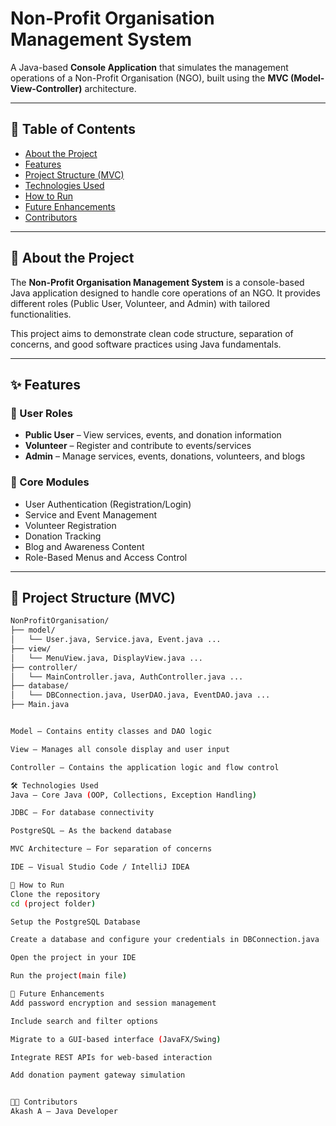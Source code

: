 # Non-Profit Organisation Management System

A Java-based **Console Application** that simulates the management operations of a Non-Profit Organisation (NGO), built using the **MVC (Model-View-Controller)** architecture.

---

## 📌 Table of Contents

- [About the Project](#about-the-project)
- [Features](#features)
- [Project Structure (MVC)](#project-structure-mvc)
- [Technologies Used](#technologies-used)
- [How to Run](#how-to-run)
- [Future Enhancements](#future-enhancements)
- [Contributors](#contributors)

---

## 🧾 About the Project

The **Non-Profit Organisation Management System** is a console-based Java application designed to handle core operations of an NGO. It provides different roles (Public User, Volunteer, and Admin) with tailored functionalities.

This project aims to demonstrate clean code structure, separation of concerns, and good software practices using Java fundamentals.

---

## ✨ Features

### 👥 User Roles
- **Public User** – View services, events, and donation information
- **Volunteer** – Register and contribute to events/services
- **Admin** – Manage services, events, donations, volunteers, and blogs

### 🔑 Core Modules
- User Authentication (Registration/Login)
- Service and Event Management
- Volunteer Registration
- Donation Tracking
- Blog and Awareness Content
- Role-Based Menus and Access Control

---

## 🧱 Project Structure (MVC)

```bash
NonProfitOrganisation/
├── model/
│   └── User.java, Service.java, Event.java ...
├── view/
│   └── MenuView.java, DisplayView.java ...
├── controller/
│   └── MainController.java, AuthController.java ...
├── database/
│   └── DBConnection.java, UserDAO.java, EventDAO.java ...
├── Main.java


Model – Contains entity classes and DAO logic

View – Manages all console display and user input

Controller – Contains the application logic and flow control

🛠 Technologies Used
Java – Core Java (OOP, Collections, Exception Handling)

JDBC – For database connectivity

PostgreSQL – As the backend database

MVC Architecture – For separation of concerns

IDE – Visual Studio Code / IntelliJ IDEA

🚀 How to Run
Clone the repository
cd (project folder)

Setup the PostgreSQL Database

Create a database and configure your credentials in DBConnection.java

Open the project in your IDE

Run the project(main file)

🧩 Future Enhancements
Add password encryption and session management

Include search and filter options

Migrate to a GUI-based interface (JavaFX/Swing)

Integrate REST APIs for web-based interaction

Add donation payment gateway simulation


👨‍💻 Contributors
Akash A – Java Developer




